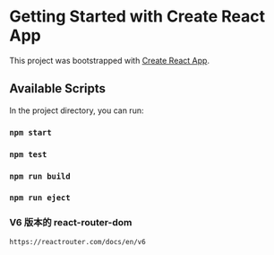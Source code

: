 # Getting Started with Create React App

This project was bootstrapped with [Create React App](https://github.com/facebook/create-react-app).

## Available Scripts

In the project directory, you can run:

### `npm start`

### `npm test`

### `npm run build`

### `npm run eject`

### V6 版本的 react-router-dom

```
https://reactrouter.com/docs/en/v6
```
